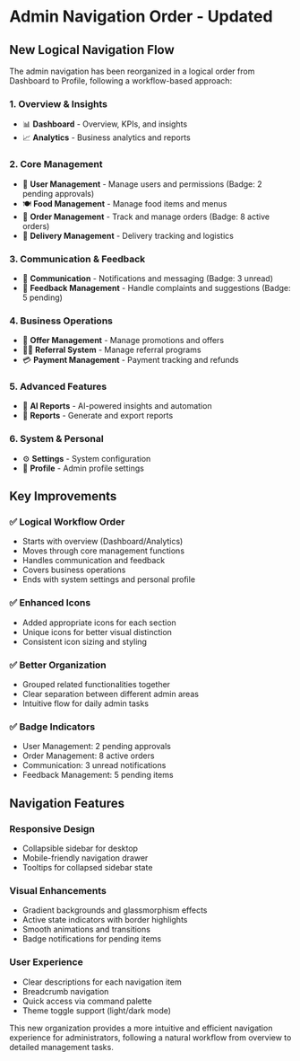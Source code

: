 # Admin Navigation Order - Updated

## New Logical Navigation Flow

The admin navigation has been reorganized in a logical order from Dashboard to Profile, following a workflow-based approach:

### 1. **Overview & Insights**
- 📊 **Dashboard** - Overview, KPIs, and insights
- 📈 **Analytics** - Business analytics and reports

### 2. **Core Management** 
- 👥 **User Management** - Manage users and permissions (Badge: 2 pending approvals)
- 🍽️ **Food Management** - Manage food items and menus
- 🛒 **Order Management** - Track and manage orders (Badge: 8 active orders)
- 🚚 **Delivery Management** - Delivery tracking and logistics

### 3. **Communication & Feedback**
- 💬 **Communication** - Notifications and messaging (Badge: 3 unread)
- 📝 **Feedback Management** - Handle complaints and suggestions (Badge: 5 pending)

### 4. **Business Operations**
- 🎁 **Offer Management** - Manage promotions and offers
- 👤➕ **Referral System** - Manage referral programs
- 💳 **Payment Management** - Payment tracking and refunds

### 5. **Advanced Features**
- 🧠 **AI Reports** - AI-powered insights and automation
- 📄 **Reports** - Generate and export reports

### 6. **System & Personal**
- ⚙️ **Settings** - System configuration
- 👤 **Profile** - Admin profile settings

## Key Improvements

### ✅ **Logical Workflow Order**
- Starts with overview (Dashboard/Analytics)
- Moves through core management functions
- Handles communication and feedback
- Covers business operations
- Ends with system settings and personal profile

### ✅ **Enhanced Icons**
- Added appropriate icons for each section
- Unique icons for better visual distinction
- Consistent icon sizing and styling

### ✅ **Better Organization**
- Grouped related functionalities together
- Clear separation between different admin areas
- Intuitive flow for daily admin tasks

### ✅ **Badge Indicators**
- User Management: 2 pending approvals
- Order Management: 8 active orders  
- Communication: 3 unread notifications
- Feedback Management: 5 pending items

## Navigation Features

### **Responsive Design**
- Collapsible sidebar for desktop
- Mobile-friendly navigation drawer
- Tooltips for collapsed sidebar state

### **Visual Enhancements**
- Gradient backgrounds and glassmorphism effects
- Active state indicators with border highlights
- Smooth animations and transitions
- Badge notifications for pending items

### **User Experience**
- Clear descriptions for each navigation item
- Breadcrumb navigation
- Quick access via command palette
- Theme toggle support (light/dark mode)

This new organization provides a more intuitive and efficient navigation experience for administrators, following a natural workflow from overview to detailed management tasks.
